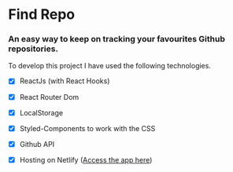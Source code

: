 # Find Repo

### An easy way to keep on tracking your favourites Github repositories.

To develop this project I have used the following technologies.

- [x] ReactJs (with React Hooks)
- [x] React Router Dom
- [x] LocalStorage
- [x] Styled-Components to work with the CSS
- [x] Github API
- [x] Hosting on Netlify ([Access the app here](https://competent-poincare-b3a85d.netlify.com))

